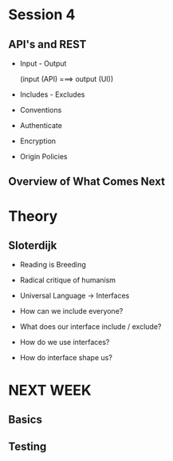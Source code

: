 Session 4
=========

## API's and REST

- Input - Output
  
  (input (API) ===> output (UI))

- Includes - Excludes
- Conventions 
- Authenticate
- Encryption
- Origin Policies

## Overview of What Comes Next


Theory
======

## Sloterdijk

- Reading is Breeding
- Radical critique of humanism
- Universal Language -> Interfaces

- How can we include everyone?
- What does our interface include / exclude?

- How do we use interfaces?
- How do interface shape us?


NEXT WEEK
=========

## Basics

## Testing
